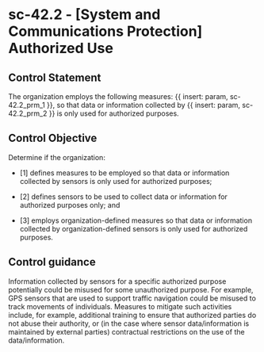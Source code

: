 # sc-42.2 - \[System and Communications Protection\] Authorized Use

## Control Statement

The organization employs the following measures: {{ insert: param, sc-42.2_prm_1 }}, so that data or information collected by {{ insert: param, sc-42.2_prm_2 }} is only used for authorized purposes.

## Control Objective

Determine if the organization:

- \[1\] defines measures to be employed so that data or information collected by sensors is only used for authorized purposes;

- \[2\] defines sensors to be used to collect data or information for authorized purposes only; and

- \[3\] employs organization-defined measures so that data or information collected by organization-defined sensors is only used for authorized purposes.

## Control guidance

Information collected by sensors for a specific authorized purpose potentially could be misused for some unauthorized purpose. For example, GPS sensors that are used to support traffic navigation could be misused to track movements of individuals. Measures to mitigate such activities include, for example, additional training to ensure that authorized parties do not abuse their authority, or (in the case where sensor data/information is maintained by external parties) contractual restrictions on the use of the data/information.
